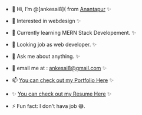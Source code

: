 - 👋 Hi, I’m @[ankesai8]( from [Anantapur](https://en.wikipedia.org/wiki/Anantapur) ✨
- 👀 Interested in webdesign ✨
- 🌱 Currently learning MERN Stack Developement. ✨
- 👯 Looking job as web developer. ✨
- 💬 Ask me about anything. ✨
- 🤤 email me at : ankesai8@gmail.com ✨
- 📫 [You can check out my  Portfolio Here](https://sai-prasad-anke.netlify.app/) ✨
- ✨ [You can check out my  Resume Here](https://drive.google.com/file/d/1gF_oBIZjDfPl1lFaymNDn6jnZkqd1-Zg/view) ✨

- ⚡ Fun fact: I don't hava job 😅.



<!---
ankesai8/ankesai8 is a ✨ special ✨ repository because its `README.md` (this file) appears on your GitHub profile.
You can click the Preview link to take a look at your changes.
--->
